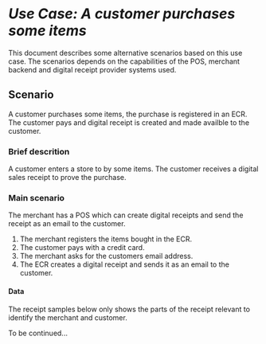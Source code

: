 # **_Use Case: A customer purchases some items_**

This document describes some alternative scenarios based on this use case. The scenarios depends on the capabilities of the POS, merchant backend and digital receipt provider systems used.

## Scenario <a name="scenario"></a>
A customer purchases some items, the purchase is registered in an ECR. The customer pays and digital receipt is created and made availble to the customer.   


### Brief descrition <a name="scenario-brief-description"></a>

A customer enters a store to by some items. The customer receives a digital sales receipt to prove the purchase.

### Main scenario<a name="main-scenario"></a>

The merchant has a POS which can create digital receipts and send the receipt as an email to the customer. 

1. The merchant registers the items bought in the ECR.
2. The customer pays with a credit card. 
3. The merchant asks for the customers email address.
4. The ECR creates a digital receipt and sends it as an email to the customer. 

#### Data
The receipt samples below only shows the parts of the receipt relevant to identify the merchant and customer. 

To be continued...